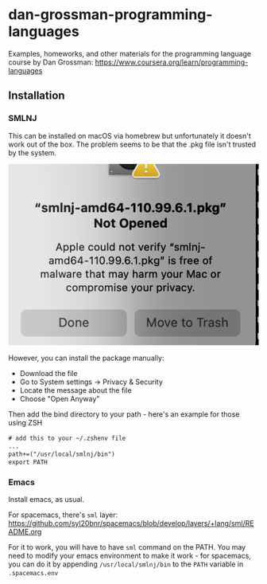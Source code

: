 # dan-grossman-programming-languages
Examples, homeworks, and other materials for the programming language course by Dan Grossman: https://www.coursera.org/learn/programming-languages 


## Installation


### SMLNJ

This can be installed on macOS via homebrew but unfortunately it doesn't work out of the box.
The problem seems to be that the .pkg file isn't trusted by the system.

![image](macos-pkg-broken.png)


However, you can install the package manually:

- Download the file
- Go to System settings -> Privacy & Security
- Locate the message about the file
- Choose "Open Anyway"

Then add the bind directory to your path - here's an example for those using ZSH
```
# add this to your ~/.zshenv file
...
path+=("/usr/local/smlnj/bin")
export PATH
```



### Emacs

Install emacs, as usual.

For spacemacs, there's `sml` layer: https://github.com/syl20bnr/spacemacs/blob/develop/layers/+lang/sml/README.org

For it to work, you will have to have `sml` command on the PATH.
You may need to modify your emacs environment to make it work - for spacemacs, 
you can do it by appending `/usr/local/smlnj/bin` to the `PATH` variable in `.spacemacs.env`
